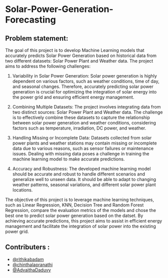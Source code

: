 # Solar-Power-Generation-Forecasting

## Problem statement:

The goal of this project is to develop Machine Learning models that accurately predicts Solar Power Generation based on historical data from two different datasets: Solar Power Plant and Weather data. The project aims to address the following challenges:

1. Variability in Solar Power Generation: Solar power generation is highly dependent on various factors, such as weather conditions, time of day, and seasonal changes. Therefore, accurately predicting solar power generation is crucial for optimizing the integration of solar energy into the power grid and ensuring efficient energy management.

2. Combining Multiple Datasets: The project involves integrating data from two distinct sources: Solar Power Plant and Weather data. The challenge is to effectively combine these datasets to capture the relationship between solar power generation and weather conditions, considering factors such as temperature, irradiation, DC power, and weather.

3. Handling Missing or Incomplete Data: Datasets collected from solar power plants and weather stations may contain missing or incomplete data due to various reasons, such as sensor failures or maintenance issues. Dealing with missing data poses a challenge in training the machine learning model to make accurate predictions.

4. Accuracy and Robustness: The developed machine learning model should be accurate and robust to handle different scenarios and generalize well to unseen data. It should be able to adapt to changing weather patterns, seasonal variations, and different solar power plant locations.

The objective of this project is to leverage machine learning techniques, such as Linear Regression, KNN, Decision Tree and Random Forest Regression, compare the evaluation metrics of the models and chose the best one to predict solar power generation based on the datset. By achieving accurate predictions, this project aims to assist in efficient energy management and facilitate the integration of solar power into the existing power grid.

## Contributers :

- [@rithikabadam](https://github.com/rithikabadam)
- [@chinthalapranathi](https://github.com/chinthalapranathi)
- [@AdvaithaDaduvy](https://github.com/AdvaithaDaduvy)
